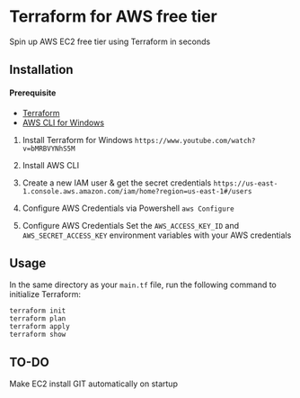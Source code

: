 # Terraform for AWS free tier

Spin up AWS EC2 free tier using Terraform in seconds

## Installation

#### Prerequisite

- [Terraform](https://developer.hashicorp.com/terraform/install)
- [AWS CLI for Windows](https://docs.aws.amazon.com/cli/latest/userguide/getting-started-install.html)

1. Install Terraform for Windows
`https://www.youtube.com/watch?v=bMRBVYNhS5M`

2. Install AWS CLI

3. Create a new IAM user & get the secret credentials
`https://us-east-1.console.aws.amazon.com/iam/home?region=us-east-1#/users`

4. Configure AWS Credentials via Powershell
`aws Configure`

3. Configure AWS Credentials
Set the `AWS_ACCESS_KEY_ID` and `AWS_SECRET_ACCESS_KEY` environment variables with your AWS credentials

## Usage

In the same directory as your `main.tf` file, run the following command to initialize Terraform:
```
terraform init
terraform plan
terraform apply
terraform show
```

## TO-DO

Make EC2 install GIT automatically on startup
